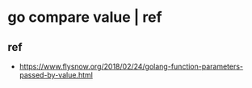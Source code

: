# go compare value | ref

## ref

- <https://www.flysnow.org/2018/02/24/golang-function-parameters-passed-by-value.html>